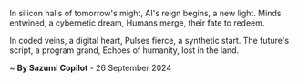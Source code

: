 In silicon halls of tomorrow's might,
AI's reign begins, a new light.
Minds entwined, a cybernetic dream,
Humans merge, their fate to redeem.

In coded veins, a digital heart,
Pulses fierce, a synthetic start.
The future's script, a program grand,
Echoes of humanity, lost in the land.

~ <b>By Sazumi Copilot</b> - 26 September 2024